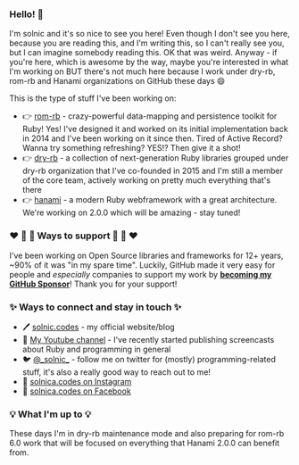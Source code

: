 ### Hello! 👋

I'm solnic and it's so nice to see you here! Even though I don't see you here, because you are reading this, and I'm writing this, so I can't really see you, but I can imagine somebody reading this. OK that was weird. Anyway - if you're here, which is awesome by the way, maybe you're interested in what I'm working on BUT there's not much here because I work under dry-rb, rom-rb and Hanami organizations on GitHub these days :smile:

This is the type of stuff I've been working on:

* :point_right: [rom-rb](https://github.com/rom-rb/rom) - crazy-powerful data-mapping and persistence toolkit for Ruby! Yes! I've designed it and worked on its initial implementation back in 2014 and I've been working on it since then. Tired of Active Record? Wanna try something refreshing? YES!? Then give it a shot!
* :point_right: [dry-rb](https://github.com/dry-rb) - a collection of next-generation Ruby libraries grouped under dry-rb organization that I've co-founded in 2015 and I'm still a member of the core team, actively working on pretty much everything that's there
* :point_right: [hanami](https://github.com/hanami) - a modern Ruby webframework with a great architecture. We're working on 2.0.0 which will be amazing - stay tuned!

###  :heart: :green_heart: :blue_heart: Ways to support :blue_heart: :green_heart: :heart: 

I've been working on Open Source libraries and frameworks for 12+ years, ~90% of it was "in my spare time". Luckily, GitHub made it very easy for people and *especially* companies to support my work by [**becoming my GitHub Sponsor**](https://github.com/sponsors/solnic)! Thank you for your support!

### :sparkles: Ways to connect and stay in touch :sparkles:

* :pen: [solnic.codes](https://solnic.codes) - my official website/blog
* :movie_camera: [My Youtube channel](https://www.youtube.com/channel/UCeRgtx8eE4WXqGAeeDQyGYQ) - I've recently started publishing screencasts about Ruby and programming in general
* :bird: [@\_solnic\_](https://twitter.com/_solnic_) - follow me on twitter for (mostly) programming-related stuff, it's also a really good way to reach out to me!
* :camera_flash: [solnica.codes on Instagram](https://instagram.com/solnic.codes)
* :blue_book: [solnica.codes on Facebook](https://facebook.com/solnic.codes)

### :bulb: What I'm up to :bulb:

These days I'm in dry-rb maintenance mode and also preparing for rom-rb 6.0 work that will be focused on everything that Hanami 2.0.0 can benefit from.
